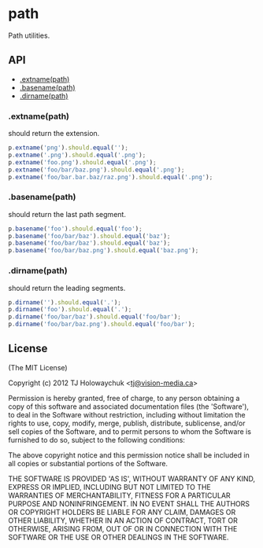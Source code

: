 # path

  Path utilities.

## API

   - [.extname(path)](#extnamepath)
   - [.basename(path)](#basenamepath)
   - [.dirname(path)](#dirnamepath)
<a name=""></a>
 
<a name="extnamepath"></a>
### .extname(path)
should return the extension.

```js
p.extname('png').should.equal('');
p.extname('.png').should.equal('.png');
p.extname('foo.png').should.equal('.png');
p.extname('foo/bar/baz.png').should.equal('.png');
p.extname('foo/bar.bar.baz/raz.png').should.equal('.png');
```

<a name="basenamepath"></a>
### .basename(path)
should return the last path segment.

```js
p.basename('foo').should.equal('foo');
p.basename('foo/bar/baz').should.equal('baz');
p.basename('foo/bar/baz').should.equal('baz');
p.basename('foo/bar/baz.png').should.equal('baz.png');
```

<a name="dirnamepath"></a>
### .dirname(path)
should return the leading segments.

```js
p.dirname('').should.equal('.');
p.dirname('foo').should.equal('.');
p.dirname('foo/bar/baz').should.equal('foo/bar');
p.dirname('foo/bar/baz.png').should.equal('foo/bar');
```


## License 

(The MIT License)

Copyright (c) 2012 TJ Holowaychuk &lt;tj@vision-media.ca&gt;

Permission is hereby granted, free of charge, to any person obtaining
a copy of this software and associated documentation files (the
'Software'), to deal in the Software without restriction, including
without limitation the rights to use, copy, modify, merge, publish,
distribute, sublicense, and/or sell copies of the Software, and to
permit persons to whom the Software is furnished to do so, subject to
the following conditions:

The above copyright notice and this permission notice shall be
included in all copies or substantial portions of the Software.

THE SOFTWARE IS PROVIDED 'AS IS', WITHOUT WARRANTY OF ANY KIND,
EXPRESS OR IMPLIED, INCLUDING BUT NOT LIMITED TO THE WARRANTIES OF
MERCHANTABILITY, FITNESS FOR A PARTICULAR PURPOSE AND NONINFRINGEMENT.
IN NO EVENT SHALL THE AUTHORS OR COPYRIGHT HOLDERS BE LIABLE FOR ANY
CLAIM, DAMAGES OR OTHER LIABILITY, WHETHER IN AN ACTION OF CONTRACT,
TORT OR OTHERWISE, ARISING FROM, OUT OF OR IN CONNECTION WITH THE
SOFTWARE OR THE USE OR OTHER DEALINGS IN THE SOFTWARE.
